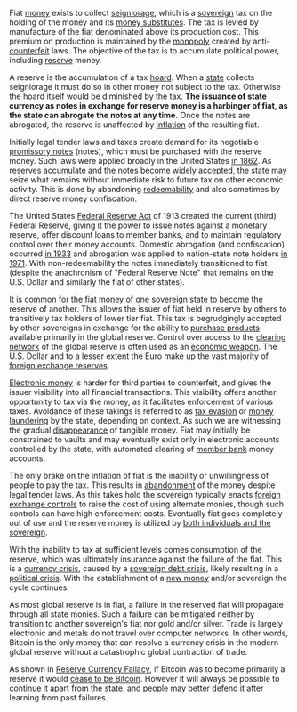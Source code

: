 Fiat [money](Money-Taxonomy) exists to collect [seigniorage](https://en.m.wikipedia.org/wiki/Seigniorage), which is a [sovereign](https://en.m.wikipedia.org/wiki/Sovereign_state) tax on the holding of the money and its [money substitutes](https://wiki.mises.org/wiki/Money_substitutes). The tax is levied by manufacture of the fiat denominated above its production cost. This premium on production is maintained by the [monopoly](https://mises.org/library/man-economy-and-state-power-and-market/html/pp/1054) created by anti-[counterfeit](https://en.wikipedia.org/wiki/Counterfeit_money) laws. The objective of the tax is to accumulate political power, including [reserve](https://en.m.wikipedia.org/wiki/Reserve_currency) money.

A reserve is the accumulation of a tax [hoard](Glossary#hoard). When a [state](Glossary#state) collects seigniorage it must do so in other money not subject to the tax. Otherwise the hoard itself would be diminished by the tax. **The issuance of state currency as notes in exchange for reserve money is a harbinger of fiat, as the state can abrogate the notes at any time.** Once the notes are abrogated, the reserve is unaffected by [inflation](https://en.wikipedia.org/wiki/Monetary_inflation) of the resulting fiat.

Initially legal tender laws and taxes create demand for its negotiable [promissory notes](https://en.wikipedia.org/wiki/Promissory_note) (notes), which must be purchased with the reserve money. Such laws were applied broadly in the United States [in 1862](https://en.m.wikipedia.org/wiki/Legal_Tender_Cases). As reserves accumulate and the notes become widely accepted, the state may seize what remains without immediate risk to future tax on other economic activity. This is done by abandoning [redeemability](https://en.m.wikipedia.org/wiki/Convertibility) and also sometimes by direct reserve money confiscation.

The United States [Federal Reserve Act](https://en.m.wikipedia.org/wiki/Federal_Reserve_Act) of 1913 created the current (third) Federal Reserve, giving it the power to issue notes against a monetary reserve, offer discount loans to member banks, and to maintain regulatory control over their money accounts. Domestic abrogation (and confiscation) occurred [in 1933](https://en.m.wikipedia.org/wiki/Executive_Order_6102) and abrogation was applied to nation-state note holders [in 1971](https://en.m.wikipedia.org/wiki/Nixon_shock). With non-redeemability the notes immediately transitioned to fiat (despite the anachronism of "Federal Reserve Note" that remains on the U.S. Dollar and similarly the fiat of other states).

It is common for the fiat money of one sovereign state to become the reserve of another. This allows the issuer of fiat held in reserve by others to transitively tax holders of lower tier fiat. This tax is begrudgingly accepted by other sovereigns in exchange for the ability to [purchase products](https://en.m.wikipedia.org/wiki/Petrocurrency) available primarily in the global reserve. Control over access to the [clearing network](https://en.m.wikipedia.org/wiki/Clearing_(finance)) of the global reserve is often used as an [economic weapon](https://en.m.wikipedia.org/wiki/Society_for_Worldwide_Interbank_Financial_Telecommunication). The U.S. Dollar and to a lesser extent the Euro make up the vast majority of [foreign exchange reserves](https://en.m.wikipedia.org/wiki/List_of_countries_by_foreign-exchange_reserves_(excluding_gold)).

[Electronic money](https://www.investopedia.com/terms/e/electronic-money.asp) is harder for third parties to counterfeit, and gives the issuer visibility into all financial transactions. This visibility offers another opportunity to tax via the money, as it facilitates enforcement of various taxes. Avoidance of these takings is referred to as [tax evasion](https://en.m.wikipedia.org/wiki/Tax_evasion) or [money laundering](https://en.m.wikipedia.org/wiki/Money_laundering) by the state, depending on context. As such we are witnessing the gradual [disappearance](https://en.m.wikipedia.org/wiki/Legal_tender#Demonetisation) of tangible money. Fiat may initially be constrained to vaults and may eventually exist only in electronic accounts controlled by the state, with automated clearing of [member bank](https://en.wikipedia.org/wiki/Structure_of_the_Federal_Reserve_System#Member_Banks) money accounts.

The only brake on the inflation of fiat is the inability or unwillingness of people to pay the tax. This results in [abandonment](https://en.m.wikipedia.org/wiki/Currency_substitution) of the money despite legal tender laws. As this takes hold the sovereign typically enacts [foreign exchange controls](https://en.m.wikipedia.org/wiki/Foreign_exchange_controls) to raise the cost of using alternate monies, though such controls can have high enforcement costs. Eventually fiat goes completely out of use and the reserve money is utilized by [both individuals and the sovereign](https://en.m.wikipedia.org/wiki/Zimbabwean_dollar#Abandonment_and_demonetisation).

With the inability to tax at sufficient levels comes consumption of the reserve, which was ultimately insurance against the failure of the fiat. This is a [currency crisis](https://en.m.wikipedia.org/wiki/Currency_crisis), caused by a [sovereign debt crisis](https://en.m.wikipedia.org/wiki/List_of_sovereign_debt_crises), likely resulting in a [political crisis](https://en.m.wikipedia.org/wiki/Hyperinflation_in_the_Weimar_Republic). With the establishment of a [new money](https://en.m.wikipedia.org/wiki/German_Rentenmark) and/or sovereign the cycle continues.

As most global reserve is in fiat, a failure in the reserved fiat will propagate through all state monies. Such a failure can be mitigated neither by transition to another sovereign's fiat nor gold and/or silver. Trade is largely electronic and metals do not travel over computer networks. In other words, Bitcoin is the only money that can resolve a currency crisis in the modern global reserve without a catastrophic global contraction of trade.

As shown in [Reserve Currency Fallacy](Reserve-Currency-Fallacy), if Bitcoin was to become primarily a reserve it would [cease to be Bitcoin](Fedcoin-Objectives). However it will always be possible to continue it apart from the state, and people may better defend it after learning from past failures.